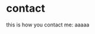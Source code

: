# contact

this is how you contact me: aaaaa
<!--stackedit_data:
eyJoaXN0b3J5IjpbMTY2NDI2OTk0MV19
-->